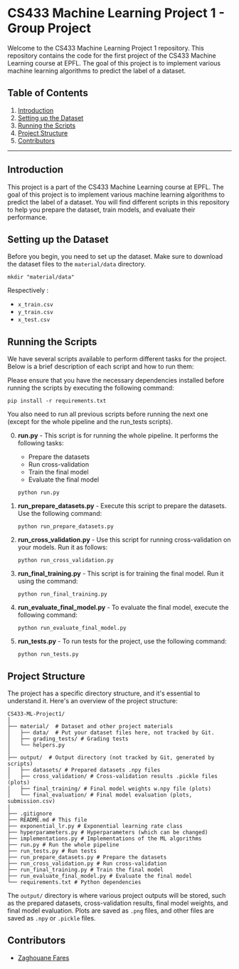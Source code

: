 # CS433 Machine Learning Project 1 - Group Project

Welcome to the CS433 Machine Learning Project 1 repository. This repository contains the code for the first project of
the CS433 Machine Learning course at EPFL. The goal of this project is to implement various machine learning algorithms
to predict the label of a dataset.

## Table of Contents

1. [Introduction](#introduction)
2. [Setting up the Dataset](#setting-up-the-dataset)
3. [Running the Scripts](#running-the-scripts)
4. [Project Structure](#project-structure)
5. [Contributors](#contributors)

---

## Introduction

This project is a part of the CS433 Machine Learning course at EPFL. The goal of this project is to implement various
machine learning algorithms to predict the label of a dataset. You will find different scripts in this repository to
help you prepare the dataset, train models, and evaluate their performance.

## Setting up the Dataset

Before you begin, you need to set up the dataset. Make sure to download the dataset files to the `material/data`
directory.

```shell
mkdir "material/data"
```

Respectively :

- `x_train.csv`
- `y_train.csv`
- `x_test.csv`

## Running the Scripts

We have several scripts available to perform different tasks for the project. Below is a brief description of each
script and how to run them:

Please ensure that you have the necessary dependencies installed before running the scripts by executing the following
command:

```shell
pip install -r requirements.txt
```

You also need to run all previous scripts before running the next one (except for the whole pipeline and the run_tests
scripts).

0. **run.py** - This script is for running the whole pipeline. It performs the following tasks:
    - Prepare the datasets
    - Run cross-validation
    - Train the final model
    - Evaluate the final model
   ```shell
   python run.py
   ```

1. **run_prepare_datasets.py** - Execute this script to prepare the datasets. Use the following command:
   ```shell
   python run_prepare_datasets.py
   ```

2. **run_cross_validation.py** - Use this script for running cross-validation on your models. Run it as follows:
   ```shell
   python run_cross_validation.py
   ```

3. **run_final_training.py** - This script is for training the final model. Run it using the command:
   ```shell
   python run_final_training.py
   ```
4. **run_evaluate_final_model.py** - To evaluate the final model, execute the following command:
   ```shell
   python run_evaluate_final_model.py
   ```


6. **run_tests.py** - To run tests for the project, use the following command:
   ```shell
   python run_tests.py
   ```

## Project Structure

The project has a specific directory structure, and it's essential to understand it. Here's an overview of the project
structure:

```
CS433-ML-Project1/
│
├── material/  # Dataset and other project materials
│   ├── data/  # Put your dataset files here, not tracked by Git.
│   ├── grading_tests/ # Grading tests 
│   └── helpers.py
│
├── output/  # Output directory (not tracked by Git, generated by scripts)
│   ├── datasets/ # Prepared datasets .npy files
│   ├── cross_validation/ # Cross-validation results .pickle files (plots)
│   ├── final_training/ # Final model weights w.npy file (plots)
│   └── final_evaluation/ # Final model evaluation (plots, submission.csv)
│
├── .gitignore
├── README.md # This file
├── exponential_lr.py # Exponential learning rate class
├── hyperparameters.py # Hyperparameters (which can be changed)
├── implementations.py # Implementations of the ML algorithms
├── run.py # Run the whole pipeline
├── run_tests.py # Run tests 
├── run_prepare_datasets.py # Prepare the datasets
├── run_cross_validation.py # Run cross-validation
├── run_final_training.py # Train the final model
├── run_evaluate_final_model.py # Evaluate the final model
└── requirements.txt # Python dependencies
```

The `output/` directory is where various project outputs will be stored, such as the prepared datasets, cross-validation
results, final model weights, and final model evaluation.
Plots are saved as `.png` files, and other files are saved as `.npy` or `.pickle` files.

## Contributors

- [Zaghouane Fares](https://github.com/faresZzz)
